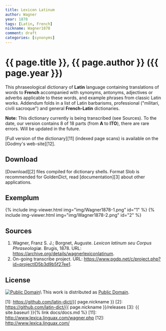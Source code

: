 ```yaml
---
title: Lexicon Latinum
author: Wagner
year: 1878
tags: [Latin, French]
nickname: Wagner1878
comment: draft
categories: [synonyms]
---
```

# {{ page.title }}, {{ page.author }} ({{ page.year }})

This phraseological dictionary of **Latin** language containing translations of words to **French** accompanied with synonyms, antonyms, adjectives or adverbs applicable to these words, and example phrases from classic Latin works. Addendum folds in a list of Latin barbarisms, professional ("militari, civili sacroque") and general **French-Latin** dictionaries.

**Note:** This dictionary currently is being transcribed (see Sources). To the date, our version contains 8 of 18 parts (from **A** to **ITO**), there are rare errors. Will be updated in the future.

[Full version of the dictionary][11] (indexed page scans) is available on the [Godmy's web-site][12].


## Download

[Download][2] files compiled for dictionary shells. Format Slob is recommended for GoldenDict, read [documentation][3] about other applications.


## Exemplum

{% include img-viewer.html img="img/Wagner1878-1.png" id="1" %}
{% include img-viewer.html img="img/Wagner1878-2.png" id="2" %}


## Sources

1. Wagner, Franz S. J.; Borgnet, Auguste. _Lexicon latinum seu Corpus Phraseologiæ._ Brugis, 1878. URL: <https://archive.org/details/wagnerlexiconlatinum>.
1. On-going transcribe project. URL: <https://www.pgdp.net/c/project.php?id=projectID5b3d9b5f27ee1>.


## License

[![Public Domain](https://licensebuttons.net/p/mark/1.0/88x31.png)](http://creativecommons.org/publicdomain/mark/1.0/)\\
This work is distributed as [Public Domain](http://creativecommons.org/publicdomain/mark/1.0/).


[1]: https://github.com/latin-dict/{{ page.nickname }}
[2]: https://github.com/latin-dict/{{ page.nickname }}/releases
[3]: {{ site.baseurl }}{% link docs/docs.md %}
[11]: http://www.lexica.linguax.com/wagner.php
[12]: http://www.lexica.linguax.com/


